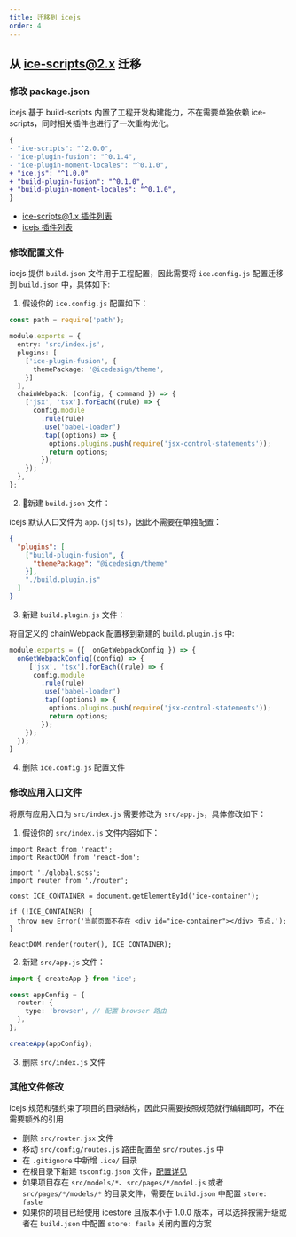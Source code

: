 ```yaml
---
title: 迁移到 icejs
order: 4
---
```


## 从 ice-scripts@2.x 迁移

### 修改 package.json 

icejs 基于 build-scripts 内置了工程开发构建能力，不在需要单独依赖 ice-scripts，同时相关插件也进行了一次重构优化。

```diff
{
- "ice-scripts": "^2.0.0",
- "ice-plugin-fusion": "^0.1.4",
- "ice-plugin-moment-locales": "^0.1.0",
+ "ice.js": "^1.0.0"
+ "build-plugin-fusion": "^0.1.0",
+ "build-plugin-moment-locales": "^0.1.0",
}
```

* [ice-scripts@1.x 插件列表](https://ice.alibaba-inc.com/docs/cli/plugin-list/fusion)
* [icejs 插件列表](https://ice.work/docs/guide/develop/plugin-list)

### 修改配置文件

icejs 提供 `build.json` 文件用于工程配置，因此需要将 `ice.config.js` 配置迁移到 `build.json` 中，具体如下:

1. 假设你的 `ice.config.js` 配置如下：

```ts
const path = require('path');

module.exports = {
  entry: 'src/index.js',
  plugins: [
    ['ice-plugin-fusion', {
      themePackage: '@icedesign/theme',
    }]
  ],
  chainWebpack: (config, { command }) => {
    ['jsx', 'tsx'].forEach((rule) => {
      config.module
        .rule(rule)
        .use('babel-loader')
        .tap((options) => {
          options.plugins.push(require('jsx-control-statements'));
          return options;
        });
    });
  },
};
```

2. 新建 `build.json` 文件：

icejs 默认入口文件为 `app.(js|ts)`，因此不需要在单独配置：

```json
{
  "plugins": [
    ["build-plugin-fusion", {
      "themePackage": "@icedesign/theme"
    }],
    "./build.plugin.js"
  ]
}
```

3. 新建 `build.plugin.js` 文件：

将自定义的 chainWebpack 配置移到新建的 `build.plugin.js` 中:

```ts
module.exports = ({  onGetWebpackConfig }) => {
  onGetWebpackConfig((config) => {
     ['jsx', 'tsx'].forEach((rule) => {
      config.module
        .rule(rule)
        .use('babel-loader')
        .tap((options) => {
          options.plugins.push(require('jsx-control-statements'));
          return options;
        });
    });
  });
}
```

4. 删除 `ice.config.js` 配置文件

### 修改应用入口文件

将原有应用入口为 `src/index.js` 需要修改为 `src/app.js`，具体修改如下：

1. 假设你的 `src/index.js` 文件内容如下：

```tsx
import React from 'react';
import ReactDOM from 'react-dom';

import './global.scss';
import router from './router';

const ICE_CONTAINER = document.getElementById('ice-container');

if (!ICE_CONTAINER) {
  throw new Error('当前页面不存在 <div id="ice-container"></div> 节点.');
}

ReactDOM.render(router(), ICE_CONTAINER);
```

2. 新建 `src/app.js` 文件：

```ts
import { createApp } from 'ice';

const appConfig = {
  router: {
    type: 'browser', // 配置 browser 路由
  },
};

createApp(appConfig);
```

3. 删除 `src/index.js` 文件

### 其他文件修改

icejs 规范和强约束了项目的目录结构，因此只需要按照规范就行编辑即可，不在需要额外的引用

- 删除 `src/router.jsx` 文件
- 移动 `src/config/routes.js` 路由配置至 `src/routes.js` 中
- 在 `.gitignore` 中新增 `.ice/` 目录
- 在根目录下新建 `tsconfig.json` 文件，[配置详见](https://github.com/ice-lab/icejs/blob/master/examples/basic-spa/tsconfig.json)
- 如果项目存在 `src/models/*`、`src/pages/*/model.js` 或者 `src/pages/*/models/*` 的目录文件，需要在 `build.json` 中配置 `store: fasle`
- 如果你的项目已经使用 icestore 且版本小于 1.0.0 版本，可以选择按需升级或者在 `build.json` 中配置 `store: fasle` 关闭内置的方案
